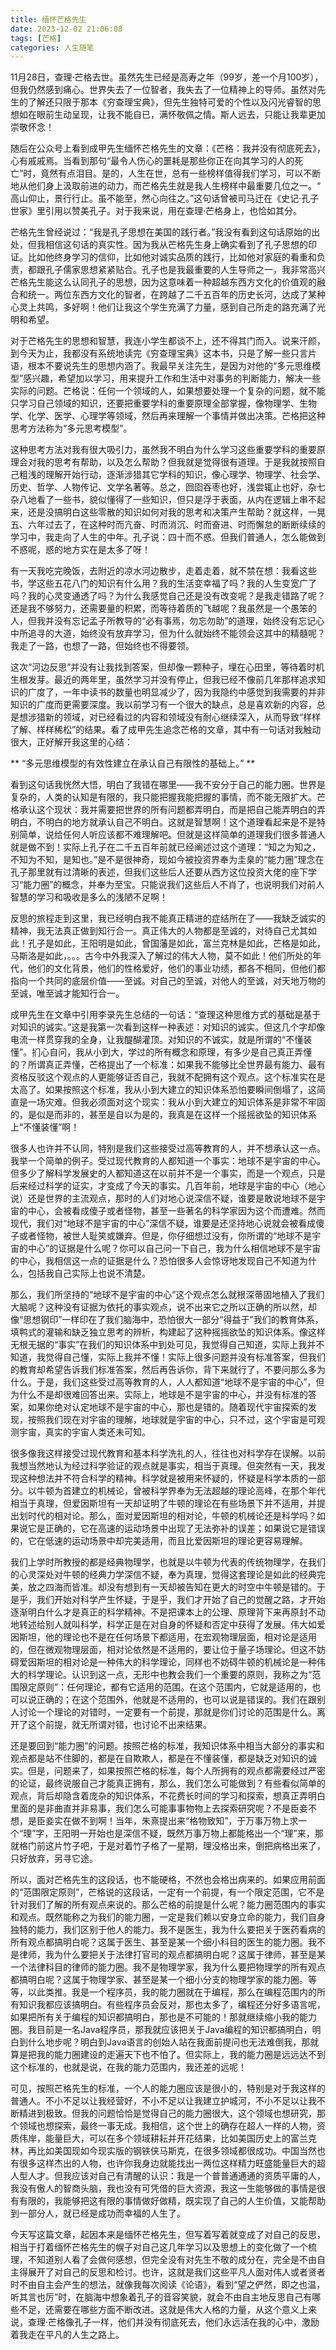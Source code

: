 ```yaml
---
title: 缅怀芒格先生
date: 2023-12-02 21:06:08
tags: [芒格]
categories: 人生随笔
---
```

11月28日，查理·芒格去世。虽然先生已经是高寿之年（99岁，差一个月100岁），但我仍然感到痛心。世界失去了一位智者，我失去了一位精神上的导师。虽然对先生的了解还只限于那本《穷查理宝典》，但先生独特可爱的个性以及闪光睿智的思想如在眼前生动呈现，让我不能自已，满怀敬佩之情。斯人远去，只能让我辈更加崇敬怀念！

随后在公众号上看到成甲先生缅怀芒格先生的文章：《芒格：我并没有彻底死去》，心有戚戚焉。当看到那句“最令人伤心的噩耗是那些你正在向其学习的人的死亡”时，竟然有点泪目。是的，人生在世，总有一些榜样值得我们学习，可以不断地从他们身上汲取前进的动力，而芒格先生就是我人生榜样中最重要几位之一。“ 高山仰止，景行行止。虽不能至，然心向往之。”这句话曾被司马迁在《史记·孔子世家》里引用以赞美孔子。对于我来说，用在查理·芒格身上，也恰如其分。

芒格先生曾经说过：“我是孔子思想在美国的践行者。”我没有看到这句话原始的出处，但我相信这句话的真实性。因为我从芒格先生身上确实看到了孔子思想的印证。比如他终身学习的信仰，比如他对诚实品质的践行，比如他对家庭的看重和负责，都跟孔子儒家思想紧紧贴合。孔子也是我最重要的人生导师之一，我非常高兴芒格先生能这么认同孔子的思想，因为这意味着一种超越东西方文化的价值观的融合和统一。两位东西方文化的智者，在跨越了二千五百年的历史长河，达成了某种心灵上共鸣，多好啊！他们让我这个学生充满了力量，感到自己所走的路充满了光明和希望。

对于芒格先生的思想和智慧，我连小学生都谈不上，还不得其门而入。说来汗颜，到今天为止，我都没有系统地读完《穷查理宝典》这本书，只是了解一些只言片语，根本不要说先生的思想内涵了。我最早关注先生，是因为对他的“多元思维模型”感兴趣，希望加以学习，用来提升工作和生活中对事务的判断能力，解决一些实际的问题。芒格说：任何一个领域的人，如果想要处理一个复杂的问题，就不能只学习自己领域的知识，还要把重要学科的重要原理全部掌握，像物理学、生物学、化学、医学、心理学等领域，然后再来理解一个事情并做出决策。芒格把这种思考方法称为“多元思考模型”。

这种思考方法对我有很大吸引力，虽然我不明白为什么学习这些重要学科的重要原理会对我的思考有帮助，以及怎么帮助？但我就是觉得很有道理。于是我就按照自己粗浅的理解开始行动，逐渐涉猎其它学科的知识，像心理学、物理学、社会学、历史、哲学、人物传记、文学名著等。总之，囫囵吞枣也好，浅尝辄止也好，杂七杂八地看了一些书，貌似懂得了一些知识，但只是浮于表面，从内在逻辑上串不起来，还是没搞明白这些零散的知识如何对我的思考和决策产生帮助？就这样，一晃五、六年过去了，在这种时而亢奋、时而消沉、时而奋进、时而懈怠的断断续续的学习中，我走向了人生的中年。孔子说：四十而不惑。但我们普通人，怎么能做到不惑呢，惑的地方实在是太多了呀！

有一天我吃完晚饭，去附近的凉水河边散步，走着走着，就不禁在想：我看这些书，学这些五花八门的知识有什么用？我的生活变幸福了吗？我的人生变宽广了吗？我的心灵变通透了吗？为什么我感觉自己还是没有改变呢？是我走错路了呢？还是我不够努力，还需要量的积累，而等待着质的飞越呢？我虽然是一个愚笨的人，但我并没有忘记孟子所教导的“必有事焉，勿忘勿助”的道理，始终没有忘记心中所追寻的大道，始终没有放弃学习，但为什么就始终不能领会这其中的精髓呢？我走了一路，也想了一路，但始终也不得要领。

这次“河边反思”并没有让我找到答案，但却像一颗种子，埋在心田里，等待着时机生根发芽。最近的两年里，虽然学习并没有停止，但我已经不像前几年那样追求知识的广度了，一年中读书的数量也明显减少了，因为我隐约中感觉到我需要的并非知识的广度而更需要深度。我以前学习有一个很大的缺点，总是喜欢新的内容，总是想涉猎新的领域，对已经看过的内容和领域没有耐心继续深入，从而导致“样样了解、样样稀松”的结果。看了成甲先生追念芒格的文章，其中有一句话对我触动很大，正好解开我这里的心结：

** “多元思维模型的有效性建立在承认自己有限性的基础上。” **

看到这句话我恍然大悟，明白了我错在哪里——我不安分于自己的能力圈。世界是复杂的，人类的认知是有限的，我只能把握我能把握的事情，而不能无限扩大。芒格承认这个现状：我并需要把世界的所有问题都弄明白，而是把自己能弄明白的弄明白，不明白的地方就承认自己不明白。这就是智慧啊！这个道理看起来是不是特别简单，说给任何人听应该都不难理解吧。但就是这样简单的道理我们很多普通人就是做不到！实际上孔子在二千五百年前就已经阐述过这个道理：“知之为知之，不知为不知，是知也。”是不是很神奇，现如今被投资界奉为圭臬的“能力圈”理念在孔子那里就有过清晰的表述，但我们这些后人还要从西方这位投资大佬的座下学习“能力圈”的概念，并奉为至宝。只能说我们这些后人不肖了，也说明我们对前人智慧的学习和吸收是多么的浅陋不足啊！

反思的旅程走到这里，我已经明白我不能真正精进的症结所在了——我缺乏诚实的精神，我无法真正做到知行合一。真正伟大的人物都是至诚的，对待自己尤其如此！孔子是如此，王阳明是如此，曾国藩是如此，富兰克林是如此，芒格是如此，马斯洛是如此，。。。古今中外我深入了解过的伟大人物，莫不如此！他们所处的年代，他们的文化背景，他们的性格爱好，他们的事业功绩，都各不相同，但他们都指向一个共同的底层价值——至诚。对自己的至诚，对他人的至诚，对天地万物的至诚，唯至诚才能知行合一。

成甲先生在文章中引用李录先生总结的一句话：“查理这种思维方式的基础是基于对知识的诚实。”这是我第一次看到这样一种表述：对知识的诚实。但这几个字却像电流一样贯穿我的全身，让我醍醐灌顶。对知识的不诚实，就是所谓的“不懂装懂”。扪心自问，我从小到大，学过的所有概念和原理，有多少是自己真正弄懂的？所谓真正弄懂，芒格提出了一个标准：如果我不能够比全世界最有能力、最有资格反驳这个观点的人更能够证否自己，我就不配拥有这个观点。这个标准实在是太高了。如果按照这个标准，我从小到大建立的知识体系恐怕要瞬间倒塌了，这简直是一场灾难。但我必须面对这个现实：我从小到大建立的知识体系是非常不牢固的，是似是而非的，甚至是自以为是的，我真是在这样一个摇摇欲坠的知识体系上“不懂装懂”啊！

很多人也许并不认同，特别是我们这些接受过高等教育的人，并不想承认这一点。我举一个简单的例子。受过现代教育的人都知道一个事实：地球不是宇宙的中心。但多少了解科学发展史的人都知道这在以前并不是一个事实，而是一个观点，只是后来经过科学的证实，才变成了今天的事实。几百年前，地球是宇宙的中心（地心说）还是世界的主流观点，那时的人们对地心说深信不疑，谁要是敢说地球不是宇宙的中心，会被看成傻子或者怪物，甚至一些著名的科学家因为这个而遭难。然而现代，我们对“地球不是宇宙的中心”深信不疑，谁要是还坚持地心说就会被看成傻子或者怪物，被世人耻笑或嫌弃。但是，你仔细想过没有，你所谓的“地球不是宇宙的中心”的证据是什么呢？你可以自己问一下自己，我为什么相信地球不是宇宙的中心，我相信这一点的证据是什么？恐怕很多人会惊讶地发现自己不知道为什么，包括我自己实际上也说不清楚。

那么，我们所坚持的“地球不是宇宙的中心”这个观点怎么就根深蒂固地植入了我们大脑呢？这种没有证据为依托的事实观点，说不出来它之所以正确的所以然，却像“思想钢印”一样印在了我们脑海中，恐怕很大一部分“得益于”我们的教育体系，填鸭式的灌输和缺乏独立思考的辨析，构建起了这种摇摇欲坠的知识体系。像这样无根无据的“事实”在我们的知识体系中到处可见，我觉得自己知道，实际上我并不知道，我觉得自己懂，实际上我并不懂！实际上很多问题并没有标准答案，但我们的教育却希望告诉我们标准答案，然后再告诉你，背下来就行了，不要问那么多为什么。于是，我们这些受过高等教育的人，人人都知道“地球不是宇宙的中心”，但为什么不是却很难回答出来。实际上，地球是不是宇宙的中心，并没有标准的答案，如果你绝对认定地球不是宇宙的中心，那也是错的。随着现代宇宙探索的发现，按照我们现在对宇宙的理解，地球就是宇宙的中心，只不过，这个宇宙是可观测宇宙，真实的宇宙人类还未可知。

很多像我这样接受过现代教育和基本科学洗礼的人，往往也对科学存在误解。以前我想当然地认为经过科学验证的观点就是事实，相当于真理。但突然有一天，我发现这种想法并不符合科学的精神。科学就是被用来怀疑的，怀疑是科学本质的一部分。以牛顿为首建立的机械论，曾被科学界奉为无法超越的理论高峰，在那个年代相当于真理，但爱因斯坦有一天却证明了牛顿的理论在有些场景下并不适用，并提出划时代的相对论。那么，面对爱因斯坦的相对论，牛顿的机械论还是科学吗？如果说它是正确的，它在高速的运动场景中出现了无法弥补的误差；如果说它是错误的，它在低速的运动场景中却完美适用，而且比爱因斯坦的理论更容易理解。

我们上学时所教授的都是经典物理学，也就是以牛顿为代表的传统物理学，在我们的心灵深处对牛顿的经典力学深信不疑，奉为真理，觉得这套理论是如此的经典完美，放之四海而皆准。却没有想到有一天却被告知在更大的时空中牛顿是错的。于是乎，我们开始对科学产生怀疑，于是乎，我们才开始了自己的觉醒之路，才开始逐渐明白什么才是真正的科学精神。不是把课本上的公理、原理背下来再原封不动地转述给别人就叫科学，科学正是在对自身的怀疑和否定中获得了发展。伟大如爱因斯坦，他的理论也不是在任何场景下都适用，在宏观物理层面，相对论是适用的，但在微观物理层面，相对论依然是不适用的，要让位于量子场理论。但这不妨碍爱因斯坦的相对论是一种伟大的科学理论，同样也不妨碍牛顿的机械论是一种伟大的科学理论。认识到这一点，无形中也教会我们一个重要的原则，我称之为“范围限定原则”：任何理论，都有它适用的范围。在这个范围内，它就是适用的，也可以说正确的；在这个范围外，他就是不适用的，也可以说是错误的。我们在跟别人讨论一个理论的对错时，一定要有一个前提，那就是你们讨论的范围是什么。离开了这个前提，就无所谓对错，也讨论不出来结果。

还是要回到“能力圈”的问题。按照芒格的标准，我知识体系中相当大部分的事实和观点都是站不住脚的，都是在自欺欺人，都是在不懂装懂，都是缺乏对知识的诚实。但是，问题来了，如果按照芒格的标准，每个人所拥有的观点都需要经过严密的论证，最终说服自己才能真正拥有，那么，我们怎么可能做到？有些看似简单的观点，背后却隐含着庞杂的知识体系，不花费长时间的学习和探索，想真正弄明白里面的是非曲直并非易事，我们怎么可能事事物物上去探索研究呢？不是臣妾不想，是臣妾实在做不到啊！当年，朱熹提出来“格物致知”，于万事万物上求一个“理”字，王阳明一开始也是深信不疑，既然万事万物上都能格出一个“理”来，那就格门前这片竹子吧，于是对着竹子格了一星期，理没格出来，倒把病格出来了，只好放弃，另寻它途。

所以，面对芒格先生的这段话，也不能硬格，不然也会格出病来的。如果应用前面的“范围限定原则”，芒格说的这段话，一定有一个前提，有一个限定范围，它不是针对我们了解的所有观点来说的。那么芒格的前提是什么呢？能力圈范围内的事实和观点。既然能称之为我们的能力圈，一定是我们赖以安身立命的能力，我们自身独特的能力，我们区别于他人的能力。我不是医生，我为什么要把关于医药看病的所有观点都搞明白呢？这属于医生、甚至是某一个细小科目的医生的能力圈。我不是律师，我为什么要把关于法律打官司的观点都搞明白呢？这属于律师，甚至是某一个法律科目的律师的能力圈。我不是物理学家，我为什么要把物理学的所有观点都搞明白呢？这属于物理学家、甚至是某一个细小分支的物理学家的能力圈。等等，以此类推。我是一个程序员，我的能力圈就在于编程，那么在编程范围内的所有知识我都应该搞明白。有些程序员会反对，那也太多了，编程还分好多语言呢，如果把所有关于编程的知识都搞明白，那也是不可能的！那就继续缩小我的能力圈。我目前是一名Java程序员，那我就应该把关于Java编程的知识都搞明白，明白到什么地步呢？明白到Java语言的创始人站在我面前提问也无法难倒我，那就算是把我的能力圈建设的走遍天下也不怕了。但实际上，我的能力圈是远远达不到这个标准的，也就是说，在我的能力范围内，我还差的远呢！

可见，按照芒格先生的标准，一个人的能力圈应该是很小的，特别是对于我这样的普通人。不小不足以让我经营好，不小不足以让我建立护城河，不小不足以让我不断精进到极致。但我的问题恰恰是觉得自己的能力圈很大，这个领域也想研究，那个领域也想探索，最终一事无成。我相信，这个世上的确存在超人一样的人物，资质伟岸，能量巨大，可以在多个领域耕耘并开花结果，比如美国历史上的富兰克林，再比如美国现如今现实版的钢铁侠马斯克，在很多领域都很成功。中国当然也有很多这样杰出的人物，也许你我身边就能找出一两位这样精力旺盛能量巨大的超人型人才。但我应该对自己有清醒的认识：我是一个普普通通通的资质平庸的人，我没有傲人的智商头脑，我也没有可凭借的巨大资源，我这一生能够做的事情是很有有限的，我能够把这有限的事情做好做精，既实现了自己的人生价值，又能帮助到一部分人，就已经是成功而幸福的人生了。

今天写这篇文章，起因本来是缅怀芒格先生，但写着写着就变成了对自己的反思，相当于打着缅怀芒格先生的幌子对自己这几年学习以及思想上的变化做了一个梳理，不知道别人看了会做何感想，但完全没有对先生不敬的成分在，完全是不由自主得展开了对自己的反思和检讨。也许，这就是我们这些平凡人面对伟人或者贤者时不由自主会产生的想法，就像我每次阅读《论语》，看到“望之俨然，即之也温，听其言也厉”时，在脑海中想象着孔子的音容笑貌，就会不由自主地反思自己有哪些不足，还需要在哪些方面不断改进。这就是伟大人格的力量，从这个意义上来说，查理·芒格像孔子一样，他们并没有彻底死去，他们永远活在我的心中，激励着我走在平凡的人生之路上。